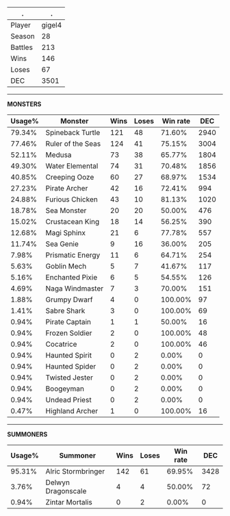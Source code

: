 .|.
|-|-
Player|gigel4
Season|28
Battles|213
Wins|146
Loses|67
DEC|3501

---
**MONSTERS**

Usage%|Monster|Wins|Loses|Win rate|DEC|
-|-|-|-|-|-|
79.34%|Spineback Turtle|121|48|71.60%|2940|
77.46%|Ruler of the Seas|124|41|75.15%|3004|
52.11%|Medusa|73|38|65.77%|1804|
49.30%|Water Elemental|74|31|70.48%|1856|
40.85%|Creeping Ooze|60|27|68.97%|1534|
27.23%|Pirate Archer|42|16|72.41%|994|
24.88%|Furious Chicken|43|10|81.13%|1020|
18.78%|Sea Monster|20|20|50.00%|476|
15.02%|Crustacean King|18|14|56.25%|390|
12.68%|Magi Sphinx|21|6|77.78%|557|
11.74%|Sea Genie|9|16|36.00%|205|
7.98%|Prismatic Energy|11|6|64.71%|254|
5.63%|Goblin Mech|5|7|41.67%|117|
5.16%|Enchanted Pixie|6|5|54.55%|126|
4.69%|Naga Windmaster|7|3|70.00%|151|
1.88%|Grumpy Dwarf|4|0|100.00%|97|
1.41%|Sabre Shark|3|0|100.00%|69|
0.94%|Pirate Captain|1|1|50.00%|16|
0.94%|Frozen Soldier|2|0|100.00%|48|
0.94%|Cocatrice|2|0|100.00%|46|
0.94%|Haunted Spirit|0|2|0.00%|0|
0.94%|Haunted Spider|0|2|0.00%|0|
0.94%|Twisted Jester|0|2|0.00%|0|
0.94%|Boogeyman|0|2|0.00%|0|
0.94%|Undead Priest|0|2|0.00%|0|
0.47%|Highland Archer|1|0|100.00%|16|

---
**SUMMONERS**

Usage%|Summoner|Wins|Loses|Win rate|DEC|
-|-|-|-|-|-|
95.31%|Alric Stormbringer|142|61|69.95%|3428|
3.76%|Delwyn Dragonscale|4|4|50.00%|72|
0.94%|Zintar Mortalis|0|2|0.00%|0|
